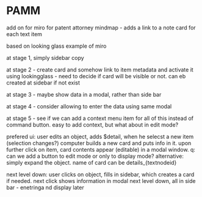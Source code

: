 # PAMM
add on for miro for patent attorney mindmap - adds a link to a  note card for each text item

based on looking glass example of miro


at stage 1, simply sidebar copy

at stage 2 - create card and somehow link to item metadata and activate it using lookingglass - need to decide if card will be visible or not. can eb created at sidebar if not exist

at stage 3 - maybe show data in a modal, rather than side bar

at stage 4 - consider allowing to enter the data using same modal

at stage 5 - see if we can add a context menu item for all of this instead of command button. easy to add context, but what about in edit mode?

prefered ui: user edits an object, adds $detail, when he selecst a new item (selection changes?) computer builds a new card and puts info in it. upon further click on item, card contents appear (editable) in a modal window. q: can we add a button to edit mode or only to display mode? alternative: simply expand the object. name of card can be details_{textnodeid}

next level down: user clicks on object, fills in sidebar, which creates a card if needed. next click shows information in modal
next level down, all in side bar - enetringa nd display later
